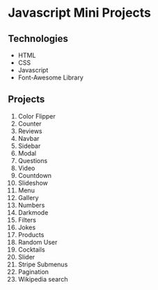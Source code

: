 # Javascript Mini Projects

## Technologies

-   HTML
-   CSS
-   Javascript
-   Font-Awesome Library

## Projects

1. Color Flipper
2. Counter
3. Reviews
4. Navbar
5. Sidebar
6. Modal
7. Questions
8. Video
9. Countdown
10. Slideshow
11. Menu
12. Gallery
13. Numbers
14. Darkmode
15. Filters
16. Jokes
17. Products
18. Random User
19. Cocktails
20. Slider
21. Stripe Submenus
22. Pagination
23. Wikipedia search
